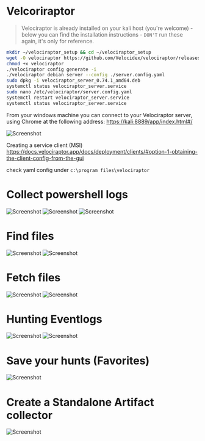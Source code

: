# Velcoriraptor

> Velociraptor is already installed on your kali host (you're welcome) - below you can find the installation instructions - `DON'T` run these again, it's only for reference.

```bash
mkdir ~/velociraptor_setup && cd ~/velociraptor_setup
wget -O velociraptor https://github.com/Velocidex/velociraptor/releases/download/v0.74/velociraptor-v0.74.1-linux-amd64
chmod +x velociraptor
./velociraptor config generate -i
./velociraptor debian server --config ./server.config.yaml
sudo dpkg -i velociraptor_server_0.74.1_amd64.deb
systemctl status velociraptor_server.service
sudo nano /etc/velociraptor/server.config.yaml
systemctl restart velociraptor_server.service
systemctl status velociraptor_server.service
```

From your windows machine you can connect to your Velociraptor server, using Chrome at the following address: <https://kali:8889/app/index.html#/>

![Screenshot](./images/veloci_web.jpg)

Creating a service client (MSI)
<https://docs.velociraptor.app/docs/deployment/clients/#option-1-obtaining-the-client-config-from-the-gui>

check yaml config under `c:\program files\velociraptor`


# Collect powershell logs
![Screenshot](./images/veloci_pwsh.jpg)
![Screenshot](./images/veloci_param.jpg)
![Screenshot](./images/veloci_result.jpg)

# Find files
![Screenshot](./images/veloci_files.jpg)
![Screenshot](./images/veloci_filesresult.jpg)

# Fetch files
![Screenshot](./images/veloci_fetchresult.jpg)
![Screenshot](./images/veloci_filefetch.jpg)

# Hunting Eventlogs

![Screenshot](./images/veloci_evtxhunt.jpg)
![Screenshot](./images/veloci_evtxwhoami.jpg)

# Save your hunts (Favorites)

![Screenshot](./images/veloci_favs.jpg)

# Create a Standalone Artifact collector


![Screenshot](./images/veloci_standalone.jpg)
